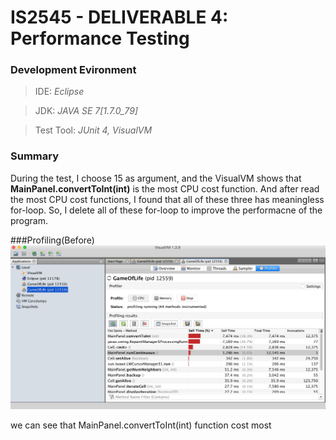 # IS2545 - DELIVERABLE 4: Performance Testing

### Development Evironment

>IDE: *Eclipse*

>JDK: *JAVA SE 7[1.7.0_79]*

>Test Tool: *JUnit 4, VisualVM*

### Summary
During the test, I choose 15 as argument, and the VisualVM shows that **MainPanel.convertToInt(int)** is the most CPU cost function. And after read the most CPU cost functions, I found that all of these three has meaningless for-loop. So, I delete all of these for-loop to improve the performacne of the program.

###Profiling(Before)
 ![image](https://github.com/TCJ-ZJ/IS2545/blob/master/Deliverable4/screenShot/profileBefore.jpeg)
 
 we can see that MainPanel.convertToInt(int) function cost most
